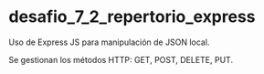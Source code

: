 # desafio_7_2_repertorio_express

Uso de Express JS para manipulación de JSON local.

Se gestionan los métodos HTTP: GET, POST, DELETE, PUT.
